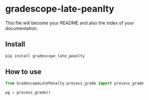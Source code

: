 # gradescope-late-peanlty

<!-- WARNING: THIS FILE WAS AUTOGENERATED! DO NOT EDIT! -->

This file will become your README and also the index of your
documentation.

## Install

``` sh
pip install gradescope_late_peanlty
```

## How to use

``` python
from GradescopeLatePenalty.process_grade import process_grade
```

``` python
pg = process_grade()
```
